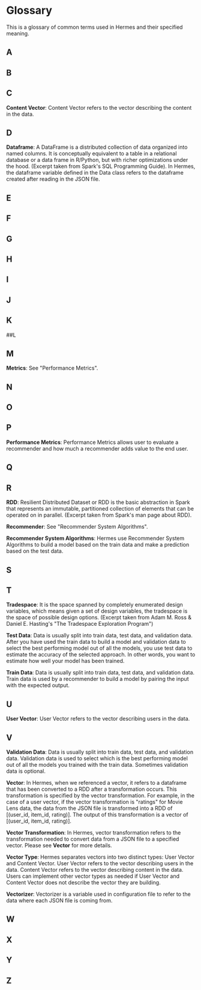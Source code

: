 # Glossary

This is a glossary of common terms used in Hermes and their specified meaning.

## A

## B

## C
**Content Vector**: Content Vector refers to the vector describing the content in the data.

## D
**Dataframe**: A DataFrame is a distributed collection of data organized into named columns. It is conceptually equivalent to a table in a relational database or a data frame in R/Python, but with richer optimizations under the hood. (Excerpt taken from Spark's SQL Programming Guide). In Hermes, the dataframe variable defined in the Data class refers to the dataframe created after reading in the JSON file.

## E

## F

## G

## H

## I

## J

## K

##L

## M

**Metrics**: See "Performance Metrics".

## N

## O

## P

**Performance Metrics**: Performance Metrics allows user to evaluate a recommender and how much a recommender adds value to the end user. 

## Q

## R
**RDD**: Resilient Distributed Dataset or RDD is the basic abstraction in Spark that represents an immutable, partitioned collection of elements that can be operated on in parallel. (Excerpt taken from Spark's man page about RDD).

**Recommender**: See "Recommender System Algorithms".

**Recommender System Algorithms**: Hermes use Recommender System Algorithms to build a model based on the train data and make a prediction based on the test data.

## S

## T
**Tradespace**: It is the space spanned by completely enumerated design variables, which means given a set of design variables, the tradespace is the space of possible design options. (Excerpt taken from Adam M. Ross & Daniel E. Hasting's "The Tradespace Exploration Program")

**Test Data**: Data is usually split into train data, test data, and validation data. After you have used the train data to build a model and validation data to select the best performing model out of all the models, you use test data to estimate the accuracy of the selected approach. In other words, you want to estimate how well your model has been trained. 

**Train Data**: Data is usually split into train data, test data, and validation data. Train data is used by a recommender to build a model by pairing the input with the expected output.


## U
**User Vector**: User Vector refers to the vector describing users in the data. 

## V
**Validation Data**: Data is usually split into train data, test data, and validation data. Validation data is used to select which is the best performing model out of all the models you trained with the train data. Sometimes validation data is optional.

**Vector**: In Hermes, when we referenced a vector, it refers to a dataframe that has been converted to a RDD after a transformation occurs. This transformation is specified by the vector transformation. For example, in the case of a user vector, if the vector transformation is "ratings" for Movie Lens data, the data from the JSON file is transformed into a RDD of [(user_id, item_id, rating)]. The output of this transformation is a vector of [(user_id, item_id, rating)].

**Vector Transformation**: In Hermes, vector transformation refers to the transformation needed to convert data from a JSON file to a specified vector. Please see **Vector** for more details. 

**Vector Type**: Hermes separates vectors into two distinct types: User Vector and Content Vector. User Vector refers to the vector describing users in the data. Content Vector refers to the vector describing content in the data. Users can implement other vector types as needed if User Vector and Content Vector does not describe the vector they are building.

**Vectorizer**: Vectorizer is a variable used in configuration file to refer to the data where each JSON file is coming from. 

## W

## X

## Y

## Z
